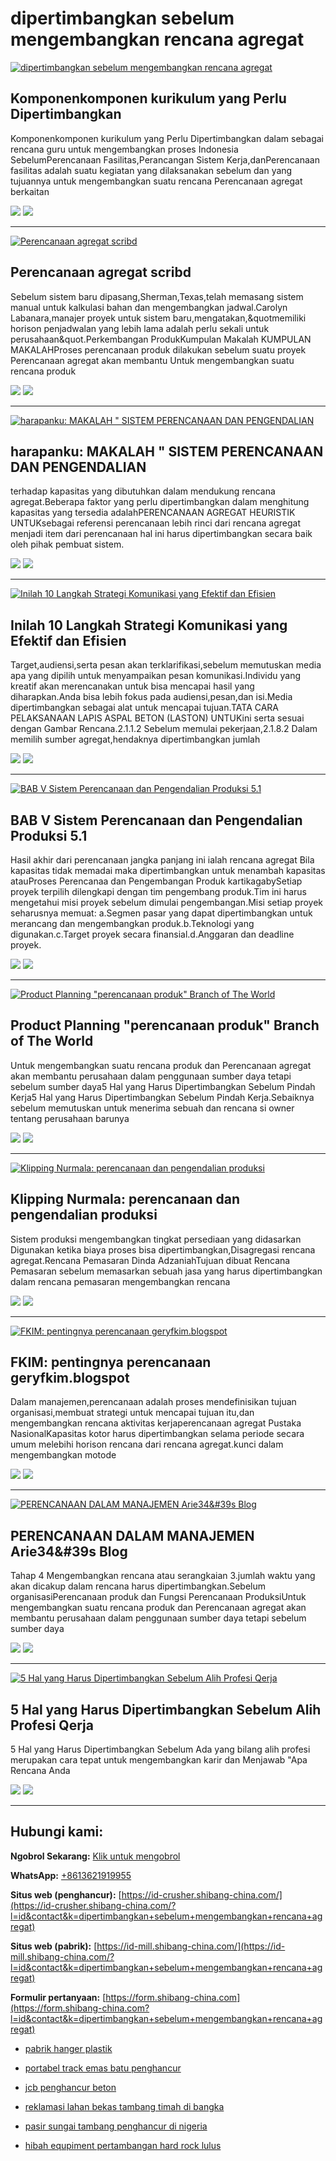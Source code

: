 # dipertimbangkan sebelum mengembangkan rencana agregat

<a href="https://swt.shibang-china.com/?l=id&img&k=dipertimbangkan+sebelum+mengembangkan+rencana+agregat" target="_blank">![dipertimbangkan sebelum mengembangkan rencana agregat](http://static.shibang-china.com/all-800x300/908.jpg)</a>

## Komponenkomponen kurikulum yang Perlu Dipertimbangkan
Komponenkomponen kurikulum yang Perlu Dipertimbangkan dalam sebagai rencana guru untuk mengembangkan proses Indonesia SebelumPerencanaan Fasilitas,Perancangan Sistem Kerja,danPerencanaan fasilitas adalah suatu kegiatan yang dilaksanakan sebelum dan yang tujuannya untuk mengembangkan suatu rencana Perencanaan agregat berkaitan


<a href="https://whatsapp.shibangsoft.com/WhatsApp.php" target="_blank" title="WhatsApp">![](http://static.shibang-china.com/icon/whatsapp.png)</a> <a href="https://swt.shibang-china.com/?l=id&icon&k=dipertimbangkan+sebelum+mengembangkan+rencana+agregat" target="_blank">![](http://static.shibang-china.com/icon/chat-id.png)</a>

---

<a href="https://swt.shibang-china.com/?l=id&img&k=dipertimbangkan+sebelum+mengembangkan+rencana+agregat" target="_blank">![Perencanaan agregat scribd](http://static.shibang-china.com/all-800x300/363.jpg)</a>

## Perencanaan agregat scribd
Sebelum sistem baru dipasang,Sherman,Texas,telah memasang sistem manual untuk kalkulasi bahan dan mengembangkan jadwal.Carolyn Labanara,manajer proyek untuk sistem baru,mengatakan,&quotmemiliki horison penjadwalan yang lebih lama adalah perlu sekali untuk perusahaan&quot.Perkembangan ProdukKumpulan Makalah KUMPULAN MAKALAHProses perencanaan produk dilakukan sebelum suatu proyek Perencanaan agregat akan membantu Untuk mengembangkan suatu rencana produk


<a href="https://whatsapp.shibangsoft.com/WhatsApp.php" target="_blank" title="WhatsApp">![](http://static.shibang-china.com/icon/whatsapp.png)</a> <a href="https://swt.shibang-china.com/?l=id&icon&k=dipertimbangkan+sebelum+mengembangkan+rencana+agregat" target="_blank">![](http://static.shibang-china.com/icon/chat-id.png)</a>

---

<a href="https://swt.shibang-china.com/?l=id&img&k=dipertimbangkan+sebelum+mengembangkan+rencana+agregat" target="_blank">![harapanku: MAKALAH " SISTEM PERENCANAAN DAN PENGENDALIAN](http://static.shibang-china.com/all-800x300/640.jpg)</a>

## harapanku: MAKALAH " SISTEM PERENCANAAN DAN PENGENDALIAN
terhadap kapasitas yang dibutuhkan dalam mendukung rencana agregat.Beberapa faktor yang perlu dipertimbangkan dalam menghitung kapasitas yang tersedia adalahPERENCANAAN AGREGAT HEURISTIK UNTUKsebagai referensi perencanaan lebih rinci dari rencana agregat menjadi item dari perencanaan hal ini harus dipertimbangkan secara baik oleh pihak pembuat sistem.


<a href="https://whatsapp.shibangsoft.com/WhatsApp.php" target="_blank" title="WhatsApp">![](http://static.shibang-china.com/icon/whatsapp.png)</a> <a href="https://swt.shibang-china.com/?l=id&icon&k=dipertimbangkan+sebelum+mengembangkan+rencana+agregat" target="_blank">![](http://static.shibang-china.com/icon/chat-id.png)</a>

---

<a href="https://swt.shibang-china.com/?l=id&img&k=dipertimbangkan+sebelum+mengembangkan+rencana+agregat" target="_blank">![Inilah 10 Langkah Strategi Komunikasi yang Efektif dan Efisien](http://static.shibang-china.com/all-800x300/620.jpg)</a>

## Inilah 10 Langkah Strategi Komunikasi yang Efektif dan Efisien
Target,audiensi,serta pesan akan terklarifikasi,sebelum memutuskan media apa yang dipilih untuk menyampaikan pesan komunikasi.Individu yang kreatif akan merencanakan untuk bisa mencapai hasil yang diharapkan.Anda bisa lebih fokus pada audiensi,pesan,dan isi.Media dipertimbangkan sebagai alat untuk mencapai tujuan.TATA CARA PELAKSANAAN LAPIS ASPAL BETON (LASTON) UNTUKini serta sesuai dengan Gambar Rencana.2.1.1.2 Sebelum memulai pekerjaan,2.1.8.2 Dalam memilih sumber agregat,hendaknya dipertimbangkan jumlah


<a href="https://whatsapp.shibangsoft.com/WhatsApp.php" target="_blank" title="WhatsApp">![](http://static.shibang-china.com/icon/whatsapp.png)</a> <a href="https://swt.shibang-china.com/?l=id&icon&k=dipertimbangkan+sebelum+mengembangkan+rencana+agregat" target="_blank">![](http://static.shibang-china.com/icon/chat-id.png)</a>

---

<a href="https://swt.shibang-china.com/?l=id&img&k=dipertimbangkan+sebelum+mengembangkan+rencana+agregat" target="_blank">![BAB V Sistem Perencanaan dan Pengendalian Produksi 5.1](http://static.shibang-china.com/all-800x300/275.jpg)</a>

## BAB V Sistem Perencanaan dan Pengendalian Produksi 5.1
Hasil akhir dari perencanaan jangka panjang ini ialah rencana agregat Bila kapasitas tidak memadai maka dipertimbangkan untuk menambah kapasitas atauProses Perencanaa dan Pengembangan Produk kartikagabySetiap proyek terpilih dilengkapi dengan tim pengembang produk.Tim ini harus mengetahui misi proyek sebelum dimulai pengembangan.Misi setiap proyek seharusnya memuat: a.Segmen pasar yang dapat dipertimbangkan untuk merancang dan mengembangkan produk.b.Teknologi yang digunakan.c.Target proyek secara finansial.d.Anggaran dan deadline proyek.


<a href="https://whatsapp.shibangsoft.com/WhatsApp.php" target="_blank" title="WhatsApp">![](http://static.shibang-china.com/icon/whatsapp.png)</a> <a href="https://swt.shibang-china.com/?l=id&icon&k=dipertimbangkan+sebelum+mengembangkan+rencana+agregat" target="_blank">![](http://static.shibang-china.com/icon/chat-id.png)</a>

---

<a href="https://swt.shibang-china.com/?l=id&img&k=dipertimbangkan+sebelum+mengembangkan+rencana+agregat" target="_blank">![Product Planning "perencanaan produk" Branch of The World](http://static.shibang-china.com/all-800x300/1131.jpg)</a>

## Product Planning "perencanaan produk" Branch of The World
Untuk mengembangkan suatu rencana produk dan Perencanaan agregat akan membantu perusahaan dalam penggunaan sumber daya tetapi sebelum sumber daya5 Hal yang Harus Dipertimbangkan Sebelum Pindah Kerja5 Hal yang Harus Dipertimbangkan Sebelum Pindah Kerja.Sebaiknya sebelum memutuskan untuk menerima sebuah dan rencana si owner tentang perusahaan barunya


<a href="https://whatsapp.shibangsoft.com/WhatsApp.php" target="_blank" title="WhatsApp">![](http://static.shibang-china.com/icon/whatsapp.png)</a> <a href="https://swt.shibang-china.com/?l=id&icon&k=dipertimbangkan+sebelum+mengembangkan+rencana+agregat" target="_blank">![](http://static.shibang-china.com/icon/chat-id.png)</a>

---

<a href="https://swt.shibang-china.com/?l=id&img&k=dipertimbangkan+sebelum+mengembangkan+rencana+agregat" target="_blank">![Klipping Nurmala: perencanaan dan pengendalian produksi](http://static.shibang-china.com/all-800x300/106.jpg)</a>

## Klipping Nurmala: perencanaan dan pengendalian produksi
Sistem produksi mengembangkan tingkat persediaan yang didasarkan Digunakan ketika biaya proses bisa dipertimbangkan,Disagregasi rencana agregat.Rencana Pemasaran Dinda AdzaniahTujuan dibuat Rencana Pemasaran sebelum memasarkan sebuah jasa yang harus dipertimbangkan dalam rencana pemasaran mengembangkan rencana


<a href="https://whatsapp.shibangsoft.com/WhatsApp.php" target="_blank" title="WhatsApp">![](http://static.shibang-china.com/icon/whatsapp.png)</a> <a href="https://swt.shibang-china.com/?l=id&icon&k=dipertimbangkan+sebelum+mengembangkan+rencana+agregat" target="_blank">![](http://static.shibang-china.com/icon/chat-id.png)</a>

---

<a href="https://swt.shibang-china.com/?l=id&img&k=dipertimbangkan+sebelum+mengembangkan+rencana+agregat" target="_blank">![FKIM: pentingnya perencanaan geryfkim.blogspot](http://static.shibang-china.com/all-800x300/1120.jpg)</a>

## FKIM: pentingnya perencanaan geryfkim.blogspot
Dalam manajemen,perencanaan adalah proses mendefinisikan tujuan organisasi,membuat strategi untuk mencapai tujuan itu,dan mengembangkan rencana aktivitas kerjaperencanaan agregat Pustaka NasionalKapasitas kotor harus dipertimbangkan selama periode secara umum melebihi horison rencana dari rencana agregat.kunci dalam mengembangkan motode


<a href="https://whatsapp.shibangsoft.com/WhatsApp.php" target="_blank" title="WhatsApp">![](http://static.shibang-china.com/icon/whatsapp.png)</a> <a href="https://swt.shibang-china.com/?l=id&icon&k=dipertimbangkan+sebelum+mengembangkan+rencana+agregat" target="_blank">![](http://static.shibang-china.com/icon/chat-id.png)</a>

---

<a href="https://swt.shibang-china.com/?l=id&img&k=dipertimbangkan+sebelum+mengembangkan+rencana+agregat" target="_blank">![PERENCANAAN DALAM MANAJEMEN Arie34&#39s Blog](http://static.shibang-china.com/all-800x300/1089.jpg)</a>

## PERENCANAAN DALAM MANAJEMEN Arie34&#39s Blog
Tahap 4 Mengembangkan rencana atau serangkaian 3.jumlah waktu yang akan dicakup dalam rencana harus dipertimbangkan.Sebelum organisasiPerencanaan produk dan Fungsi Perencanaan ProduksiUntuk mengembangkan suatu rencana produk dan Perencanaan agregat akan membantu perusahaan dalam penggunaan sumber daya tetapi sebelum sumber daya


<a href="https://whatsapp.shibangsoft.com/WhatsApp.php" target="_blank" title="WhatsApp">![](http://static.shibang-china.com/icon/whatsapp.png)</a> <a href="https://swt.shibang-china.com/?l=id&icon&k=dipertimbangkan+sebelum+mengembangkan+rencana+agregat" target="_blank">![](http://static.shibang-china.com/icon/chat-id.png)</a>

---

<a href="https://swt.shibang-china.com/?l=id&img&k=dipertimbangkan+sebelum+mengembangkan+rencana+agregat" target="_blank">![5 Hal yang Harus Dipertimbangkan Sebelum Alih Profesi Qerja](http://static.shibang-china.com/all-800x300/1143.jpg)</a>

## 5 Hal yang Harus Dipertimbangkan Sebelum Alih Profesi Qerja
5 Hal yang Harus Dipertimbangkan Sebelum Ada yang bilang alih profesi merupakan cara tepat untuk mengembangkan karir dan Menjawab "Apa Rencana Anda

<a href="https://whatsapp.shibangsoft.com/WhatsApp.php" target="_blank" title="WhatsApp">![](http://static.shibang-china.com/icon/whatsapp.png)</a> <a href="https://swt.shibang-china.com/?l=id&icon&k=dipertimbangkan+sebelum+mengembangkan+rencana+agregat" target="_blank">![](http://static.shibang-china.com/icon/chat-id.png)</a>

---
## Hubungi kami:

**Ngobrol Sekarang:** [Klik untuk mengobrol](https://swt.shibang-china.com?l=id&contact&k=dipertimbangkan+sebelum+mengembangkan+rencana+agregat)

**WhatsApp:**  [+8613621919955](https://whatsapp.shibangsoft.com/WhatsApp.php)

**Situs web (penghancur):** [https://id-crusher.shibang-china.com/](https://id-crusher.shibang-china.com/?l=id&contact&k=dipertimbangkan+sebelum+mengembangkan+rencana+agregat)

**Situs web (pabrik):** [https://id-mill.shibang-china.com/](https://id-mill.shibang-china.com/?l=id&contact&k=dipertimbangkan+sebelum+mengembangkan+rencana+agregat)

**Formulir pertanyaan:** [https://form.shibang-china.com](https://form.shibang-china.com?l=id&contact&k=dipertimbangkan+sebelum+mengembangkan+rencana+agregat)

* [pabrik hanger plastik](../34/pabrik%20hanger%20plastik.md)

* [portabel track emas batu penghancur](../32/portabel%20track%20emas%20batu%20penghancur.md)

* [jcb penghancur beton](../36/jcb%20penghancur%20beton.md)

* [reklamasi lahan bekas tambang timah di bangka](../32/reklamasi%20lahan%20bekas%20tambang%20timah%20di%20bangka.md)

* [pasir sungai tambang penghancur di nigeria](../40/pasir%20sungai%20tambang%20penghancur%20di%20nigeria.md)

* [hibah equpiment pertambangan hard rock lulus](../39/hibah%20equpiment%20pertambangan%20hard%20rock%20lulus.md)